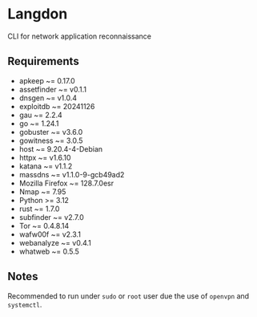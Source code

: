 # Langdon

CLI for network application reconnaissance


## Requirements

- apkeep ~= 0.17.0
- assetfinder ~= v0.1.1
- dnsgen ~= v1.0.4
- exploitdb ~= 20241126
- gau ~= 2.2.4
- go ~= 1.24.1
- gobuster ~= v3.6.0
- gowitness ~= 3.0.5
- host ~= 9.20.4-4-Debian
- httpx ~= v1.6.10
- katana ~= v1.1.2
- massdns ~= v1.1.0-9-gcb49ad2
- Mozilla Firefox ~= 128.7.0esr
- Nmap ~= 7.95
- Python >= 3.12
- rust ~= 1.7.0
- subfinder ~= v2.7.0
- Tor ~= 0.4.8.14
- wafw00f ~= v2.3.1
- webanalyze ~= v0.4.1
- whatweb ~= 0.5.5


## Notes

Recommended to run under `sudo` or `root` user due the use of `openvpn` and `systemctl`.
